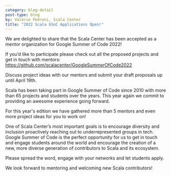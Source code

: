 ```yaml
---
category: blog-detail
post-type: blog
by: Valérie Pedroni, Scala Center
title: "2022 Scala GSoC Applications Open!"
---
```


We are delighted to share that the Scala Center has been accepted as a mentor organization for Google Summer of Code 2022!

If you’d like to participate please check out all the proposed projects and get in touch with mentors: https://github.com/scalacenter/GoogleSummerOfCode2022

Discuss project ideas with our mentors and submit your draft proposals up until April 19th.

Scala has been taking part in Google Summer of Code since 2010 with more than 65 projects and students over the years. This year again we commit to providing an awesome experience going forward.

For this year's edition we have gathered more than 5 mentors and even more project ideas for you to work on!

One of Scala Center’s most important goals is to encourage diversity and inclusion proactively reaching out to underrepresented groups in tech. Google Summer of Code is the perfect opportunity for us to get in touch and engage students around the world and encourage the creation of a new, more diverse generation of contributors to Scala and its ecosystem.

Please spread the word, engage with your networks and let students apply.

We look forward to mentoring and welcoming new Scala contributors!
